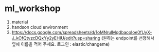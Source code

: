 # ml_workshop
1. material
2. handson cloud environment
3. https://docs.google.com/spreadsheets/d/1oMNrulMqdbaooIoe0fUyX-J_kOfQtvzcDQxYy2yEHIU/edit?usp=sharing 
(원하는 endpoint를 선정해서 옆에 이름을 적어 주세요. 로그인 : elastic/changeme)
